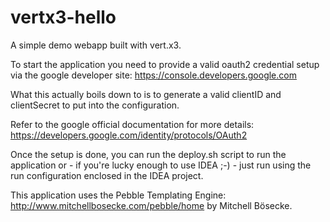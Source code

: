 # vertx3-hello
A simple demo webapp built with vert.x3.

To start the application you need to provide a valid oauth2 credential setup via the google developer site: https://console.developers.google.com

What this actually boils down to is to generate a valid clientID and clientSecret to put into the configuration. 

Refer to the google official documentation for more details: https://developers.google.com/identity/protocols/OAuth2

Once the setup is done, you can run the deploy.sh script to run the application or - if you're lucky enough to use IDEA ;-) - just run using the run configuration enclosed in the IDEA project.
 
This application uses the Pebble Templating Engine: http://www.mitchellbosecke.com/pebble/home by Mitchell Bösecke.
 


